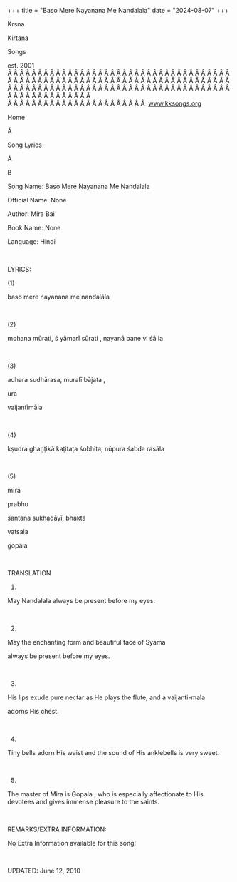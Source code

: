 +++ 
title = "Baso Mere Nayanana Me Nandalala"
date = "2024-08-07"
+++

Krsna
 
Kirtana
 
Songs

est. 2001
Â Â Â Â Â Â Â Â Â Â Â Â Â Â Â Â Â Â Â Â Â Â Â Â Â Â Â Â Â Â Â Â Â Â Â Â Â Â Â Â Â Â Â Â Â Â Â Â Â Â Â Â Â Â Â Â Â Â Â Â Â Â Â Â Â Â Â Â Â Â Â Â Â Â Â Â Â Â Â Â Â Â Â Â Â Â Â Â Â Â Â Â Â Â Â Â Â Â Â Â Â Â Â Â Â Â Â Â Â Â Â Â Â Â Â Â Â Â Â Â Â Â Â Â Â  
Â Â Â Â Â Â Â Â Â Â Â Â Â Â Â Â Â Â Â Â Â Â Â  
www.kksongs.org








Home
 
Ã 
 
Song Lyrics
 
Ã 
 
B




Song
Name: Baso Mere Nayanana Me Nandalala


Official Name: None


Author: 
Mira 
Bai


Book Name: None


Language: 
Hindi


 


LYRICS:


(1)


baso
 mere 
nayanana
 me nandalāla


 


(2)


mohana
 mūrati, 
ś
yāmarī 
sūrati
, 
nayanā
 bane vi
śā
la


 


(3)


adhara
 sudhārasa, muralī 
bājata
,

ura
 
vaijantīmāla


 


(4)


kṣudra ghaṇṭikā kaṭitaṭa
śobhita, nūpura śabda rasāla


 


(5)


mīrā
 
prabhu
 
santana
 sukhadāyī, 
bhakta


vatsala
 
gopāla


 


TRANSLATION


1)
May 
Nandalala
 always be present before my eyes.


 


2)
May the enchanting form and beautiful face of 
Syama

always be present before my eyes.


 


3)
His lips exude pure nectar as He plays the flute, and a 
vaijanti-mala
 
adorns His chest.


 


4) 
Tiny bells adorn His waist and the sound
of His 
anklebells
 is very sweet.


 


5) 
The master of Mira is 
Gopala
, who is especially affectionate to His devotees and
gives immense pleasure to the saints.


 


REMARKS/EXTRA INFORMATION:


No Extra Information available for this song!


 


UPDATED:
 June 12, 2010